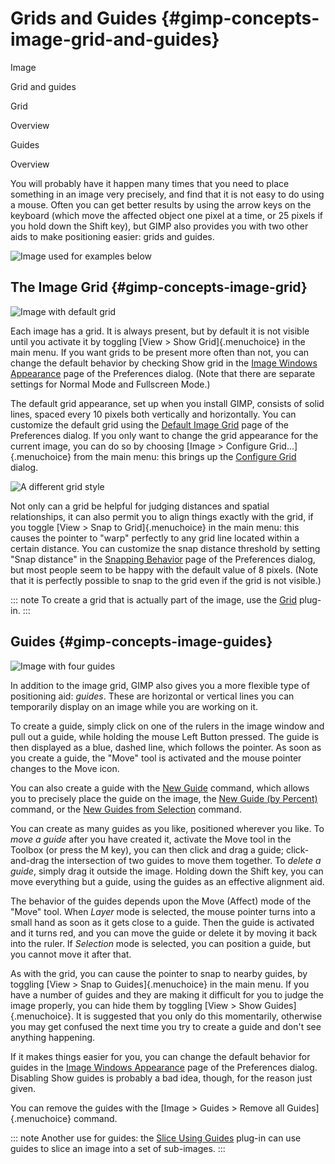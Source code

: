 # Grids and Guides {#gimp-concepts-image-grid-and-guides}

Image

Grid and guides

Grid

Overview

Guides

Overview

You will probably have it happen many times that you need to place
something in an image very precisely, and find that it is not easy to do
using a mouse. Often you can get better results by using the arrow keys
on the keyboard (which move the affected object one pixel at a time, or
25 pixels if you hold down the Shift key), but GIMP also provides you
with two other aids to make positioning easier: grids and guides.

![Image used for examples below](images/using/wilber-simple-nogrid.png)

## The Image Grid {#gimp-concepts-image-grid}

![Image with default grid](images/using/wilber-simple-defaultgrid.png)

Each image has a grid. It is always present, but by default it is not
visible until you activate it by toggling [View \> Show
Grid]{.menuchoice} in the main menu. If you want grids to be present
more often than not, you can change the default behavior by checking
Show grid in the [Image Windows
Appearance](#gimp-prefs-image-window-appearance) page of the Preferences
dialog. (Note that there are separate settings for Normal Mode and
Fullscreen Mode.)

The default grid appearance, set up when you install GIMP, consists of
solid lines, spaced every 10 pixels both vertically and horizontally.
You can customize the default grid using the [Default Image
Grid](#gimp-prefs-default-grid) page of the Preferences dialog. If you
only want to change the grid appearance for the current image, you can
do so by choosing [Image \> Configure Grid...]{.menuchoice} from the
main menu: this brings up the [Configure
Grid](#gimp-configure-grid-dialog) dialog.

![A different grid style](images/using/wilber-simple-othergrid.png)

Not only can a grid be helpful for judging distances and spatial
relationships, it can also permit you to align things exactly with the
grid, if you toggle [View \> Snap to Grid]{.menuchoice} in the main
menu: this causes the pointer to \"warp\" perfectly to any grid line
located within a certain distance. You can customize the snap distance
threshold by setting \"Snap distance\" in the [Snapping
Behavior](#gimp-prefs-image-window-snapping) page of the Preferences
dialog, but most people seem to be happy with the default value of 8
pixels. (Note that it is perfectly possible to snap to the grid even if
the grid is not visible.)

::: note
To create a grid that is actually part of the image, use the
[Grid](#gimp-filter-grid) plug-in.
:::

## Guides {#gimp-concepts-image-guides}

![Image with four guides](images/using/wilber-simple-guides.png)

In addition to the image grid, GIMP also gives you a more flexible type
of positioning aid: *guides*. These are horizontal or vertical lines you
can temporarily display on an image while you are working on it.

To create a guide, simply click on one of the rulers in the image window
and pull out a guide, while holding the mouse Left Button pressed. The
guide is then displayed as a blue, dashed line, which follows the
pointer. As soon as you create a guide, the "Move" tool is activated and
the mouse pointer changes to the Move icon.

You can also create a guide with the [New Guide](#script-fu-guide-new)
command, which allows you to precisely place the guide on the image, the
[New Guide (by Percent)](#script-fu-guide-new-percent) command, or the
[New Guides from Selection](#script-fu-guides-from-selection) command.

You can create as many guides as you like, positioned wherever you like.
To *move a guide* after you have created it, activate the Move tool in
the Toolbox (or press the M key), you can then click and drag a guide;
click-and-drag the intersection of two guides to move them together. To
*delete a guide*, simply drag it outside the image. Holding down the
Shift key, you can move everything but a guide, using the guides as an
effective alignment aid.

The behavior of the guides depends upon the Move (Affect) mode of the
"Move" tool. When *Layer* mode is selected, the mouse pointer turns into
a small hand as soon as it gets close to a guide. Then the guide is
activated and it turns red, and you can move the guide or delete it by
moving it back into the ruler. If *Selection* mode is selected, you can
position a guide, but you cannot move it after that.

As with the grid, you can cause the pointer to snap to nearby guides, by
toggling [View \> Snap to Guides]{.menuchoice} in the main menu. If you
have a number of guides and they are making it difficult for you to
judge the image properly, you can hide them by toggling [View \> Show
Guides]{.menuchoice}. It is suggested that you only do this momentarily,
otherwise you may get confused the next time you try to create a guide
and don\'t see anything happening.

If it makes things easier for you, you can change the default behavior
for guides in the [Image Windows
Appearance](#gimp-prefs-image-window-appearance) page of the Preferences
dialog. Disabling Show guides is probably a bad idea, though, for the
reason just given.

You can remove the guides with the [Image \> Guides \> Remove all
Guides]{.menuchoice} command.

::: note
Another use for guides: the [Slice Using Guides](#plug-in-guillotine)
plug-in can use guides to slice an image into a set of sub-images.
:::
